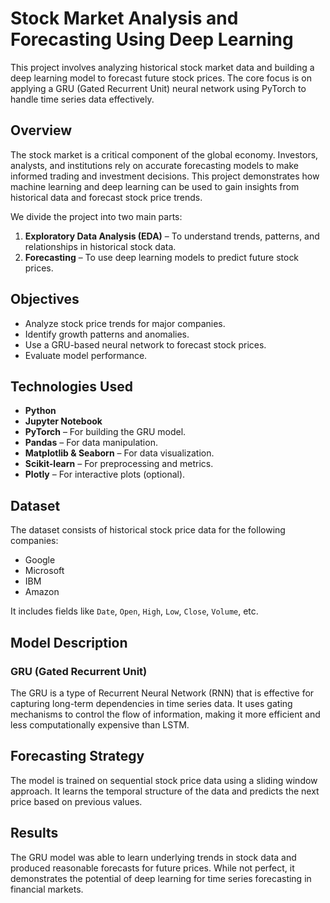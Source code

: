 # Stock Market Analysis and Forecasting Using Deep Learning

This project involves analyzing historical stock market data and building a deep learning model to forecast future stock prices. The core focus is on applying a GRU (Gated Recurrent Unit) neural network using PyTorch to handle time series data effectively.

## Overview

The stock market is a critical component of the global economy. Investors, analysts, and institutions rely on accurate forecasting models to make informed trading and investment decisions. This project demonstrates how machine learning and deep learning can be used to gain insights from historical data and forecast stock price trends.

We divide the project into two main parts:
1. **Exploratory Data Analysis (EDA)** – To understand trends, patterns, and relationships in historical stock data.
2. **Forecasting** – To use deep learning models to predict future stock prices.

## Objectives

- Analyze stock price trends for major companies.
- Identify growth patterns and anomalies.
- Use a GRU-based neural network to forecast stock prices.
- Evaluate model performance.

## Technologies Used

- **Python**
- **Jupyter Notebook**
- **PyTorch** – For building the GRU model.
- **Pandas** – For data manipulation.
- **Matplotlib & Seaborn** – For data visualization.
- **Scikit-learn** – For preprocessing and metrics.
- **Plotly** – For interactive plots (optional).

## Dataset

The dataset consists of historical stock price data for the following companies:
- Google
- Microsoft
- IBM
- Amazon

It includes fields like `Date`, `Open`, `High`, `Low`, `Close`, `Volume`, etc.

## Model Description

### GRU (Gated Recurrent Unit)

The GRU is a type of Recurrent Neural Network (RNN) that is effective for capturing long-term dependencies in time series data. It uses gating mechanisms to control the flow of information, making it more efficient and less computationally expensive than LSTM.

## Forecasting Strategy

The model is trained on sequential stock price data using a sliding window approach. It learns the temporal structure of the data and predicts the next price based on previous values.

## Results

The GRU model was able to learn underlying trends in stock data and produced reasonable forecasts for future prices. While not perfect, it demonstrates the potential of deep learning for time series forecasting in financial markets.

